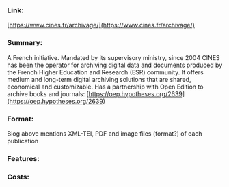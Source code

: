 ### Link:
[https://www.cines.fr/archivage/](https://www.cines.fr/archivage/)

### Summary:
A French initiative. Mandated by its supervisory ministry, since 2004 CINES has been the operator for archiving digital data and documents produced by the French Higher Education and Research (ESR) community. It offers medium and long-term digital archiving solutions that are shared, economical and customizable.
Has a partnership with Open Edition to archive books and journals: [https://oep.hypotheses.org/2639](https://oep.hypotheses.org/2639)

### Format:
Blog above mentions XML-TEI, PDF and image files (format?) of each publication

### Features:

### Costs:
 